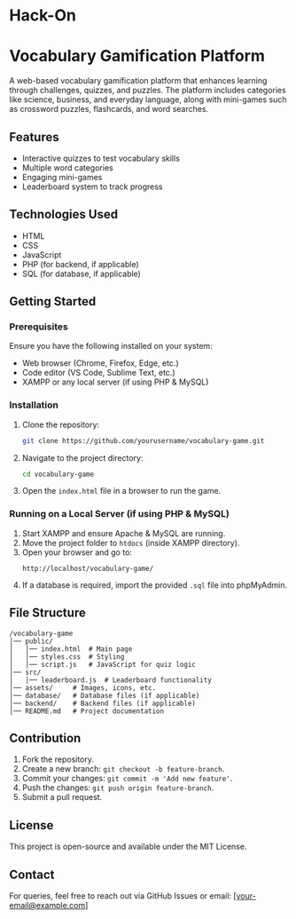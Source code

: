 # Hack-On
# Vocabulary Gamification Platform

A web-based vocabulary gamification platform that enhances learning through challenges, quizzes, and puzzles. The platform includes categories like science, business, and everyday language, along with mini-games such as crossword puzzles, flashcards, and word searches.

## Features
- Interactive quizzes to test vocabulary skills
- Multiple word categories
- Engaging mini-games
- Leaderboard system to track progress

## Technologies Used
- HTML
- CSS
- JavaScript
- PHP (for backend, if applicable)
- SQL (for database, if applicable)

## Getting Started

### Prerequisites
Ensure you have the following installed on your system:
- Web browser (Chrome, Firefox, Edge, etc.)
- Code editor (VS Code, Sublime Text, etc.)
- XAMPP or any local server (if using PHP & MySQL)

### Installation
1. Clone the repository:
   ```sh
   git clone https://github.com/yourusername/vocabulary-game.git
   ```
2. Navigate to the project directory:
   ```sh
   cd vocabulary-game
   ```
3. Open the `index.html` file in a browser to run the game.

### Running on a Local Server (if using PHP & MySQL)
1. Start XAMPP and ensure Apache & MySQL are running.
2. Move the project folder to `htdocs` (inside XAMPP directory).
3. Open your browser and go to:
   ```
   http://localhost/vocabulary-game/
   ```
4. If a database is required, import the provided `.sql` file into phpMyAdmin.

## File Structure
```
/vocabulary-game
│── public/
│   │── index.html  # Main page
│   │── styles.css  # Styling
│   │── script.js   # JavaScript for quiz logic
│── src/
│   │── leaderboard.js  # Leaderboard functionality
│── assets/     # Images, icons, etc.
│── database/   # Database files (if applicable)
│── backend/    # Backend files (if applicable)
│── README.md   # Project documentation
```

## Contribution
1. Fork the repository.
2. Create a new branch: `git checkout -b feature-branch`.
3. Commit your changes: `git commit -m 'Add new feature'`.
4. Push the changes: `git push origin feature-branch`.
5. Submit a pull request.

## License
This project is open-source and available under the MIT License.

## Contact
For queries, feel free to reach out via GitHub Issues or email: [your-email@example.com]

